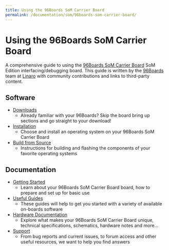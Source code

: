 ```yaml
---
title: Using the 96Boards SoM Carrier Board
permalink: /documentation/som/96boards-som-carrier-board/
---
```

# Using the 96Boards SoM Carrier Board

A comprehensive guide to using the [96Boards SoM Carrier Board](https://www.96boards.org/product/96boards-som-carrier-board/) SoM Edition interfacing/debugging board. This guide is written by the [96Boards](https://www.96boards.org) team at [Linaro](http://www.linaro.org) with community contributions and links to third-party content.

## Software

- [Downloads](downloads/)
   - Already familiar with your 96Boards? Skip the board bring up sections and go straight to your download!
- [Installation](installation/)
   - Choose and install an operating system on your 96Boards SoM Carrier Board
- [Build from Source](build/)
   - Instructions for building and flashing the components of your favorite operating systems

## Documentation

- [Getting Started](getting-started/)
   - Learn about your 96Boards SoM Carrier Board board, how to prepare and set up for basic use
- [Useful Guides](guides/)
   - These guides will help to get you started with a variety of available on-boards software
- [Hardware Documentation](hardware-docs/)
   - Explore what makes your 96Boards SoM Carrier Board unique, technical specifications, schematics, hardware notes and more...
- [Support](support/)
   - From bug reports and current issues, to forum access and other useful resources, we want to help you find answers
